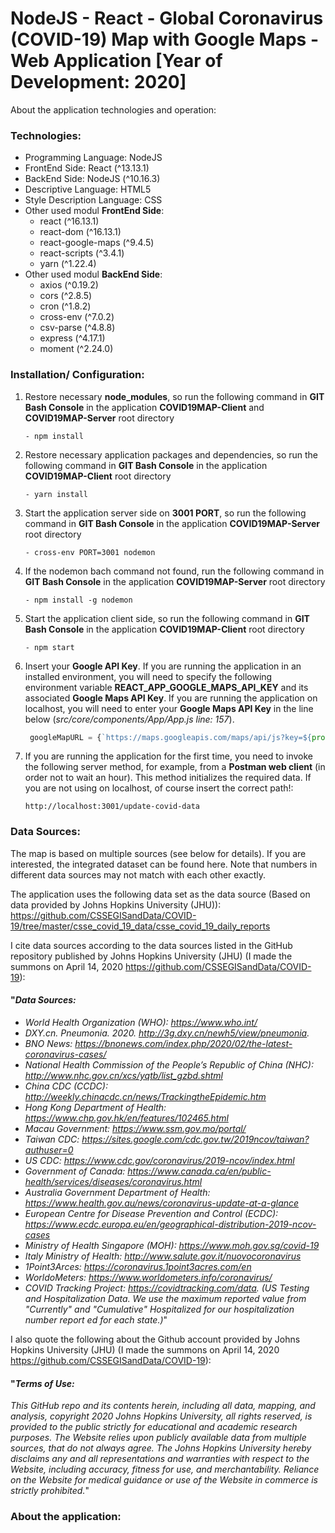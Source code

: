 # NodeJS - React - Global Coronavirus (COVID-19) Map with Google Maps - Web Application [Year of Development: 2020]

About the application technologies and operation:

### Technologies:
- Programming Language: NodeJS
- FrontEnd Side: React (^13.13.1)
- BackEnd Side: NodeJS (^10.16.3)
- Descriptive Language: HTML5 
- Style Description Language: CSS
- Other used modul **FrontEnd Side**: 
  - react (^16.13.1)
  - react-dom (^16.13.1)
  - react-google-maps (^9.4.5)
  - react-scripts (^3.4.1)
  - yarn (^1.22.4)
- Other used modul **BackEnd Side**:
  - axios (^0.19.2)
  - cors (^2.8.5)
  - cron (^1.8.2)
  - cross-env (^7.0.2)
  - csv-parse (^4.8.8)
  - express (^4.17.1)
  - moment (^2.24.0)

### Installation/ Configuration:

1. Restore necessary **node_modules**, so run the following command in **GIT Bash Console** in the application **COVID19MAP-Client** and **COVID19MAP-Server** root directory

   ```
   - npm install
   ```

2. Restore necessary application packages and dependencies, so run the following command in **GIT Bash Console** in the application **COVID19MAP-Client** root directory

   ```
   - yarn install
   ```

4. Start the application server side on **3001 PORT**, so run the following command in **GIT Bash Console** in the application **COVID19MAP-Server** root directory

   ```
   - cross-env PORT=3001 nodemon
   ``` 

5. If the nodemon bach command not found, run the following command in **GIT Bash Console** in the application **COVID19MAP-Server** root directory

   ```
   - npm install -g nodemon
   ```  

6. Start the application client side, so run the following command in **GIT Bash Console** in the application **COVID19MAP-Client** root directory

   ```
   - npm start
   ``` 

7. Insert your **Google API Key**. If you are running the application in an installed environment, you will need to specify the following environment variable **REACT_APP_GOOGLE_MAPS_API_KEY** and its associated **Google Maps API Key**. If you are running the application on localhost, you will need to enter your **Google Maps API Key** in the line below (*src/core/components/App/App.js line: 157*).

   ```javascript
    googleMapURL = {`https://maps.googleapis.com/maps/api/js?key=${process.env.REACT_APP_GOOGLE_MAPS_API_KEY || 'YOUR_GOOGLE_API_KEY'}`}
   ``` 

8. If you are running the application for the first time, you need to invoke the following server method, for example, from a **Postman web client** (in order not to wait an hour). This method initializes the required data. If you are not using on localhost, of course insert the correct path!:

   ```
   http://localhost:3001/update-covid-data
   ``` 

### Data Sources:

The map is based on multiple sources (see below for details). If you are interested, the integrated dataset can be found here. Note that numbers in different data sources may not match with each other exactly.

The application uses the following data set as the data source (Based on data provided by Johns Hopkins University (JHU)): https://github.com/CSSEGISandData/COVID-19/tree/master/csse_covid_19_data/csse_covid_19_daily_reports

I cite data sources according to the data sources listed in the GitHub repository published by Johns Hopkins University (JHU) (I made the summons on April 14, 2020 https://github.com/CSSEGISandData/COVID-19): 

#### "*Data Sources:*

  - *World Health Organization (WHO): https://www.who.int/*
  - *DXY.cn. Pneumonia. 2020. http://3g.dxy.cn/newh5/view/pneumonia.*
  - *BNO News: https://bnonews.com/index.php/2020/02/the-latest-coronavirus-cases/*
  - *National Health Commission of the People’s Republic of China (NHC): http://www.nhc.gov.cn/xcs/yqtb/list_gzbd.shtml*
  - *China CDC (CCDC): http://weekly.chinacdc.cn/news/TrackingtheEpidemic.htm*
  - *Hong Kong Department of Health: https://www.chp.gov.hk/en/features/102465.html*
  - *Macau Government: https://www.ssm.gov.mo/portal/*
  - *Taiwan CDC: https://sites.google.com/cdc.gov.tw/2019ncov/taiwan?authuser=0*
  - *US CDC: https://www.cdc.gov/coronavirus/2019-ncov/index.html*
  - *Government of Canada: https://www.canada.ca/en/public-health/services/diseases/coronavirus.html*
  - *Australia Government Department of Health: https://www.health.gov.au/news/coronavirus-update-at-a-glance*
  - *European Centre for Disease Prevention and Control (ECDC): https://www.ecdc.europa.eu/en/geographical-distribution-2019-ncov-cases*
  - *Ministry of Health Singapore (MOH): https://www.moh.gov.sg/covid-19*
  - *Italy Ministry of Health: http://www.salute.gov.it/nuovocoronavirus*
  - *1Point3Arces: https://coronavirus.1point3acres.com/en*
  - *WorldoMeters: https://www.worldometers.info/coronavirus/*
  - *COVID Tracking Project: https://covidtracking.com/data. (US Testing and Hospitalization Data. We use the maximum reported value from "Currently" and "Cumulative" Hospitalized for our hospitalization number report ed for each state.)*"

I also quote the following about the Github account provided by Johns Hopkins University (JHU) (I made the summons on April 14, 2020 https://github.com/CSSEGISandData/COVID-19):

#### "*Terms of Use:*

*This GitHub repo and its contents herein, including all data, mapping, and analysis, copyright 2020 Johns Hopkins University, all rights reserved, is provided to the public strictly for educational and academic research purposes. The Website relies upon publicly available data from multiple sources, that do not always agree. The Johns Hopkins University hereby disclaims any and all representations and warranties with respect to the Website, including accuracy, fitness for use, and merchantability. Reliance on the Website for medical guidance or use of the Website in commerce is strictly prohibited.*"

### About the application:
